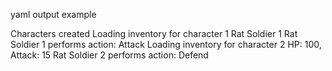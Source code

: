 yaml output example

Characters created
Loading inventory for character 1
Rat Soldier 1
Rat Soldier 1 performs action: Attack
Loading inventory for character 2
HP: 100, Attack: 15
Rat Soldier 2 performs action: Defend
